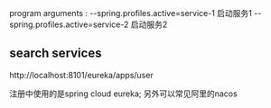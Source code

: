 program arguments : 
    --spring.profiles.active=service-1 启动服务1
    --spring.profiles.active=service-2 启动服务2

## search services
http://localhost:8101/eureka/apps/user

注册中使用的是spring cloud eureka; 
另外可以常见阿里的nacos